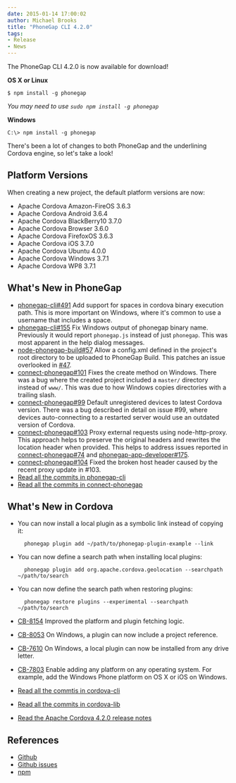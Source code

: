 ```yaml
---
date: 2015-01-14 17:00:02
author: Michael Brooks
title: "PhoneGap CLI 4.2.0"
tags:
- Release
- News
---
```


The PhoneGap CLI 4.2.0 is now available for download!

__OS X or Linux__

    $ npm install -g phonegap

_You may need to use `sudo npm install -g phonegap`_

__Windows__

    C:\> npm install -g phonegap

There's been a lot of changes to both PhoneGap and the underlining Cordova engine, so let's take a look!

## Platform Versions

When creating a new project, the default platform versions are now:

- Apache Cordova Amazon-FireOS 3.6.3
- Apache Cordova Android 3.6.4
- Apache Cordova BlackBerry10 3.7.0
- Apache Cordova Browser 3.6.0
- Apache Cordova FirefoxOS 3.6.3
- Apache Cordova iOS 3.7.0
- Apache Cordova Ubuntu 4.0.0
- Apache Cordova Windows 3.7.1
- Apache Cordova WP8 3.7.1

## What's New in PhoneGap

- [phonegap-cli#491](https://github.com/phonegap/phonegap-cli/issues/491) Add support for spaces in cordova binary execution path. This is more important on Windows, where it's common to use a username that includes a space.
- [phonegap-cli#155](https://github.com/phonegap/phonegap-cli/issues/155) Fix Windows output of phonegap binary name. Previously it would report `phonegap.js` instead of just `phonegap`. This was most apparent in the help dialog messages.
- [node-phonegap-build#57](https://github.com/phonegap/node-phonegap-build/issues/57) Allow a config.xml defined in the project's root directory to be uploaded to PhoneGap Build. This patches an issue overlooked in [#47](https://github.com/phonegap/node-phonegap-build/issues/47).
- [connect-phonegap#101](https://github.com/phonegap/connect-phonegap/issues/101) Fixes the create method on Windows. There was a bug where the created project included a `master/` directory instead of `www/`. This was due to how Windows copies directories with a trailing slash.
- [connect-phonegap#99](https://github.com/phonegap/connect-phonegap/issues/99) Default unregistered devices to latest Cordova version. There was a bug described in detail on issue #99, where devices auto-connecting to a restarted server would use an outdated version of Cordova.
- [connect-phonegap#103](https://github.com/phonegap/connect-phonegap/issues/103) Proxy external requests using node-http-proxy. This approach helps to preserve the original headers and rewrites the location header when provided. This helps to address issues reported in [connect-phonegap#74](https://github.com/phonegap/connect-phonegap/issues/74) and [phonegap-app-developer#175](https://github.com/phonegap/phonegap-app-developer/issues/175).
- [connect-phonegap#104](https://github.com/phonegap/connect-phonegap/issues/104) Fixed the broken host header caused by the recent proxy update in #103.
- [Read all the commits in phonegap-cli](https://github.com/phonegap/phonegap-cli/compare/4.0.0-0.22.7...4.2.0-0.23.0)
- [Read all the commits in connect-phonegap](https://github.com/phonegap/connect-phonegap/compare/0.14.2...0.14.6)

## What's New in Cordova

- You can now install a local plugin as a symbolic link instead of copying it:

        phonegap plugin add ~/path/to/phonegap-plugin-example --link
- You can now define a search path when installing local plugins:

        phonegap plugin add org.apache.cordova.geolocation --searchpath ~/path/to/search
- You can now define the search path when restoring plugins:

        phonegap restore plugins --experimental --searchpath ~/path/to/search
- [CB-8154](https://github.com/apache/cordova-lib/commit/20219874e1023688f111bf4a5c182eaa9eac752a) Improved the platform and plugin fetching logic.
- [CB-8053](https://issues.apache.org/jira/browse/CB-8053) On Windows, a plugin can now include a project reference.
- [CB-7610](https://github.com/apache/cordova-lib/commit/c6870a1b54719662e531e5dab38beeb6213794f8) On Windows, a local plugin can now be installed from any drive letter.
- [CB-7803](https://issues.apache.org/jira/browse/CB-7803) Enable adding any platform on any operating system. For example, add the Windows Phone platform on OS X or iOS on Windows.
- [Read all the commtis in cordova-cli](https://github.com/apache/cordova-cli/compare/4.1.2...4.2.0)
- [Read all the commits in cordova-lib](https://github.com/apache/cordova-lib/compare/4.1.2...4.2.0)
- [Read the Apache Cordova 4.2.0 release notes](http://cordova.apache.org/news/2015/01/09/tools-release.html)

## References

- [Github](https://github.com/phonegap/phonegap-cli)
- [Github issues](https://github.com/phonegap/phonegap-cli/issues)
- [npm](https://www.npmjs.org/package/phonegap)
